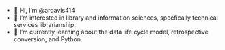 - 👋 Hi, I’m @ardavis414
- 👀 I’m interested in library and information sciences, specfically technical services librarianship.
- 🌱 I’m currently learning about the data life cycle model, retrospective conversion, and Python.
<!---
ardavis414/ardavis414 is a ✨ special ✨ repository because its `README.md` (this file) appears on your GitHub profile.
You can click the Preview link to take a look at your changes.
--->

